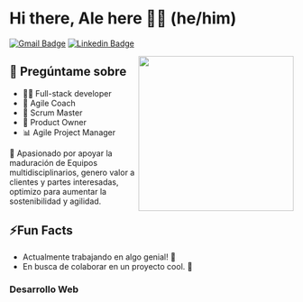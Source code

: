 <h1 align="left"> Hi there, <span><strong>Ale</strong></span> here 👋🙂 (he/him) </h1>

[![Gmail Badge](https://img.shields.io/badge/-GMAIL-c71610?style=flat&logo=Gmail&logoColor=white)](mailto:alejandroarends77@gmail.com "Connect via Email")
[![Linkedin Badge](https://img.shields.io/badge/-LINKEDIN-0e76a8?style=flat&logo=Linkedin&logoColor=white)](https://www.linkedin.com/in/alejandro-arends/ "Connect on LinkedIn")

<img src="https://res.cloudinary.com/dugjebahu/image/upload/v1706666065/Avatares/myAvatar-400x400_g752bb.png" align="right" height="275" />

## 💬 Pregúntame sobre

- 👩‍💻 Full-stack developer
- 🔄 Agile Coach
- 🔄 Scrum Master
- 🔄 Product Owner
- 📊 Agile Project Manager

🚀 Apasionado por apoyar la maduración de Equipos multidisciplinarios,
   genero valor a clientes y partes interesadas,
   optimizo para aumentar la sostenibilidad y agilidad.


## ⚡Fun Facts

- Actualmente trabajando en algo genial! 🌟
- En busca de colaborar en un proyecto cool. 🚀


### Desarrollo Web

<p align="left">



